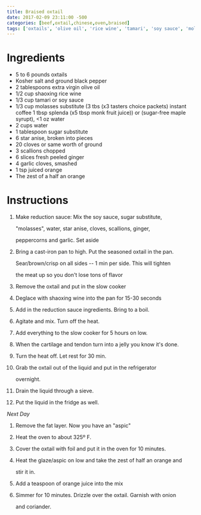 ```yaml
---
title: Braised oxtail
date: 2017-02-09 23:11:00 -500
categories: [beef,oxtail,chinese,oven,braised]
tags: ['oxtails', 'olive oil', 'rice wine', 'tamari', 'soy sauce', 'molasses substitute', 'instant coffee', 'splenda', 'monk fruit juice', 'sugar-free maple syrup', 'water', 'sugar substitute', 'star anise', 'cloves', 'scallions', 'ginger', 'garlic cloves', 'orange juice', 'orange zest', 'onion', 'coriander', 'sear', 'brown', 'crisp', 'deglace', 'boil', 'agitate', 'slow cook', 'rest', 'drain', 'heat', 'cover', 'simmer', 'drizzle', 'garnish']
---
```


# Ingredients

-   5 to 6 pounds oxtails
-   Kosher salt and ground black pepper
-   2 tablespoons extra virgin olive oil
-   1/2 cup shaoxing rice wine
-   1/3 cup tamari or soy sauce
-   1/3 cup molasses substitute (3 tbs (x3 tasters choice packets) instant coffee 1 tbsp splenda (x5 tbsp monk fruit juice)) or (sugar-free maple syrupt), \<1 oz water
-   2 cups water
-   1 tablespoon sugar substitute
-   6 star anise, broken into pieces
-   20 cloves or same worth of ground
-   3 scallions chopped
-   6 slices fresh peeled ginger
-   4 garlic cloves, smashed
-   1 tsp juiced orange
-   The zest of a half an orange


# Instructions 

1.  Make reduction sauce: Mix the soy sauce, sugar substitute,

    \"molasses\", water, star anise, cloves, scallions, ginger,

    peppercorns and garlic. Set aside

2.  Bring a cast-iron pan to high. Put the seasoned oxtail in the pan.

    Sear/brown/crisp on all sides -- 1 min per side. This will tighten

    the meat up so you don't lose tons of flavor

3.  Remove the oxtail and put in the slow cooker

4.  Deglace with shaoxing wine into the pan for 15-30 seconds

5.  Add in the reduction sauce ingredients. Bring to a boil.

6.  Agitate and mix. Turn off the heat.

7.  Add everything to the slow cooker for 5 hours on low.

8.  When the cartilage and tendon turn into a jelly you know it's done.

9.  Turn the heat off. Let rest for 30 min.

10. Grab the oxtail out of the liquid and put in the refrigerator

    overnight.

11. Drain the liquid through a sieve.

12. Put the liquid in the fridge as well.


*Next Day*

1.  Remove the fat layer. Now you have an "aspic"

2.  Heat the oven to about 325º F.

3.  Cover the oxtail with foil and put it in the oven for 10 minutes.

4.  Heat the glaze/aspic on low and take the zest of half an orange and

    stir it in.

5.  Add a teaspoon of orange juice into the mix

6.  Simmer for 10 minutes. Drizzle over the oxtail. Garnish with onion

    and coriander.

